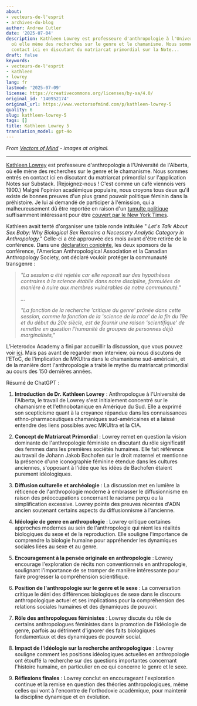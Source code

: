 ```yaml
---
about:
- vecteurs-de-l'esprit
- archives-du-blog
author: Andrew Cutler
date: '2025-07-04'
description: Kathleen Lowrey est professeure d'anthropologie à l'Université de l'Alberta,
  où elle mène des recherches sur le genre et le chamanisme. Nous sommes entrés en
  contact ici en discutant du matriarcat primordial sur la Note...
draft: false
keywords:
- vecteurs-de-l'esprit
- kathleen
- lowrey
lang: fr
lastmod: '2025-07-09'
license: https://creativecommons.org/licenses/by-sa/4.0/
original_id: '140952174'
original_url: https://www.vectorsofmind.com/p/kathleen-lowrey-5
quality: 6
slug: kathleen-lowrey-5
tags: []
title: Kathleen Lowrey 5
translation_model: gpt-4o
---
```


*From [Vectors of Mind](https://www.vectorsofmind.com/p/kathleen-lowrey-5) - images at original.*

---

[Kathleen Lowrey](https://apps.ualberta.ca/directory/person/klowrey) est professeure d'anthropologie à l'Université de l'Alberta, où elle mène des recherches sur le genre et le chamanisme. Nous sommes entrés en contact ici en discutant du matriarcat primordial sur l'application Notes sur Substack. (Rejoignez-nous ! C'est comme un café viennois vers 1900.) Malgré l'opinion académique populaire, nous croyons tous deux qu'il existe de bonnes preuves d'un plus grand pouvoir politique féminin dans la préhistoire. Je lui ai demandé de participer à l'émission, qui a malheureusement dû être reportée en raison d'un [tumulte politique](https://www.compactmag.com/article/how-anthropology-canceled-sex/) suffisamment intéressant pour être [couvert par le New York Times](https://www.nytimes.com/2023/09/30/us/anthropology-panel-sex-binary-gender-kathleen-lowery.html).

Kathleen avait tenté d'organiser une table ronde intitulée " _Let's Talk About Sex Baby: Why Biological Sex Remains a Necessary Analytic Category in Anthropology."_ Celle-ci a été approuvée des mois avant d'être retirée de la conférence. Dans une [déclaration conjointe](https://americananthro.org/news/no-place-for-transphobia-in-anthropology-session-pulled-from-annual-meeting-program/), les deux sponsors de la conférence, l'American Anthropological Association et la Canadian Anthropology Society, ont déclaré vouloir protéger la communauté transgenre :

> _"La session a été rejetée car elle reposait sur des hypothèses contraires à la science établie dans notre discipline, formulées de manière à nuire aux membres vulnérables de notre communauté."_
> 
> _…_
> 
> _"La fonction de la recherche 'critique du genre' prônée dans cette session, comme la fonction de la 'science de la race' de la fin du 19e et du début du 20e siècle, est de fournir une raison 'scientifique' de remettre en question l'humanité de groupes de personnes déjà marginalisés,"_

L'Heterodox Academy a fini par accueillir la discussion, que vous pouvez voir [ici](https://www.youtube.com/watch?v=_i5gHhuLBpw). Mais pas avant de regarder mon interview, où nous discutons de l'EToC, de l'implication de MKUltra dans le chamanisme sud-américain, et de la manière dont l'anthropologie a traité le mythe du matriarcat primordial au cours des 150 dernières années.

Résumé de ChatGPT :

 1. **Introduction de Dr. Kathleen Lowrey** : Anthropologue à l'Université de l'Alberta, le travail de Lowrey s'est initialement concentré sur le chamanisme et l'ethnobotanique en Amérique du Sud. Elle a exprimé son scepticisme quant à la croyance répandue dans les connaissances ethno-pharmaceutiques chamaniques sud-américaines et a laissé entendre des liens possibles avec MKUltra et la CIA.

 2. **Concept de Matriarcat Primordial** : Lowrey remet en question la vision dominante de l'anthropologie féministe en discutant du rôle significatif des femmes dans les premières sociétés humaines. Elle fait référence au travail de Johann Jakob Bachofen sur le droit maternel et mentionne la présence d'une iconographie féminine étendue dans les cultures anciennes, s'opposant à l'idée que les idées de Bachofen étaient purement idéologiques.

 3. **Diffusion culturelle et archéologie** : La discussion met en lumière la réticence de l'anthropologie moderne à embrasser le diffusionnisme en raison des préoccupations concernant le racisme perçu ou la simplification excessive. Lowrey pointe des preuves récentes d'ADN ancien soutenant certains aspects du diffusionnisme à l'ancienne.

 4. **Idéologie de genre en anthropologie** : Lowrey critique certaines approches modernes au sein de l'anthropologie qui nient les réalités biologiques du sexe et de la reproduction. Elle souligne l'importance de comprendre la biologie humaine pour appréhender les dynamiques sociales liées au sexe et au genre.

 5. **Encouragement à la pensée originale en anthropologie** : Lowrey encourage l'exploration de récits non conventionnels en anthropologie, soulignant l'importance de se tromper de manière intéressante pour faire progresser la compréhension scientifique.

 6. **Position de l'anthropologie sur le genre et le sexe** : La conversation critique le déni des différences biologiques de sexe dans le discours anthropologique actuel et ses implications pour la compréhension des relations sociales humaines et des dynamiques de pouvoir.

 7. **Rôle des anthropologues féministes** : Lowrey discute du rôle de certains anthropologues féministes dans la promotion de l'idéologie de genre, parfois au détriment d'ignorer des faits biologiques fondamentaux et des dynamiques de pouvoir social.

 8. **Impact de l'idéologie sur la recherche anthropologique** : Lowrey souligne comment les positions idéologiques actuelles en anthropologie ont étouffé la recherche sur des questions importantes concernant l'histoire humaine, en particulier en ce qui concerne le genre et le sexe.

 9. **Réflexions finales** : Lowrey conclut en encourageant l'exploration continue et la remise en question des théories anthropologiques, même celles qui vont à l'encontre de l'orthodoxie académique, pour maintenir la discipline dynamique et en évolution.